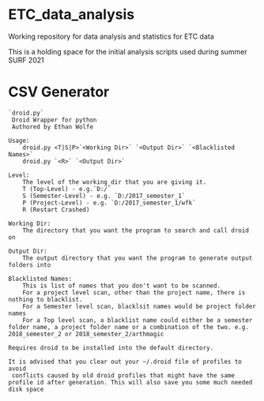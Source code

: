 # ETC_data_analysis

Working repository for data analysis and statistics for ETC data

This is a holding space for the initial analysis scripts used during summer SURF 2021

# CSV Generator

    `droid.py`
	 Droid Wrapper for python
	 Authored by Ethan Wolfe

    Usage:
		droid.py <T|S|P>`<Working Dir>` `<Output Dir>` `<Blacklisted Names>`
		droid.py `<R>` `<Output Dir>`

    Level:
		The level of the working_dir that you are giving it.
		T (Top-Level) - e.g.`D:/`
		S (Semester-Level) - e.g. `D:/2017_semester_1`
		P (Project-Level) - e.g. `D:/2017_semester_1/wfk`
		R (Restart Crashed)

    Working Dir:
		The directory that you want the program to search and call droid on

    Output Dir:
		The output directory that you want the program to generate output folders into

    Blacklisted Names:
		This is list of names that you don't want to be scanned.
		For a project level scan, other than the project name, there is nothing to blacklist.
		For a Semester level scan, blacklsit names would be project folder names
		For a Top level scan, a blacklist name could either be a semester folder name, a project folder name or a combination of the two. e.g. 2018_semester_2 or 2018_semester_2/arthmagic

    Requires droid to be installed into the default directory.

    It is advised that you clear out your ~/.droid file of profiles to avoid
	 conflicts caused by old droid profiles that might have the same profile id after generation. This will also save you some much needed disk space
